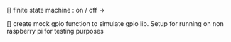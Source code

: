 





[] finite state machine : on / off -> 

[] create mock gpio function to simulate gpio lib. Setup for running on non raspberry pi for testing purposes 

```rust

```